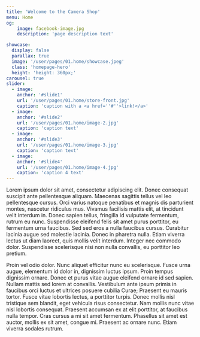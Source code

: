```yaml
---
title: 'Welcome to the Camera Shop'
menu: Home
og:
    image: facebook-image.jpg
    description: 'page description text'

showcase:
  display: false
  parallax: true
  image: '/user/pages/01.home/showcase.jpeg'
  class: 'homepage-hero'
  height: 'height: 360px;'
carousel: true
slider:
  - image:
    anchor: '#slide1'
    url: '/user/pages/01.home/store-front.jpg'
    caption: 'caption with a <a href=''#''>link!</a>'
  - image:
    anchor: '#slide2'
    url: '/user/pages/01.home/image-2.jpg'
    caption: 'caption text'
  - image:
    anchor: '#slide3'
    url: '/user/pages/01.home/image-3.jpg'
    caption: 'caption text'
  - image:
    anchor: '#slide4'
    url: '/user/pages/01.home/image-4.jpg'
    caption: 'caption 4 text'
---
```


Lorem ipsum dolor sit amet, consectetur adipiscing elit. Donec consequat suscipit ante pellentesque aliquam. Maecenas sagittis tellus vel leo pellentesque cursus. Orci varius natoque penatibus et magnis dis parturient montes, nascetur ridiculus mus. Vivamus facilisis mattis elit, at tincidunt velit interdum in. Donec sapien tellus, fringilla id vulputate fermentum, rutrum eu nunc. Suspendisse eleifend felis sit amet purus porttitor, eu fermentum urna faucibus. Sed sed eros a nulla faucibus cursus. Curabitur lacinia augue sed molestie lacinia. Donec in pharetra nulla. Etiam viverra lectus ut diam laoreet, quis mollis velit interdum. Integer nec commodo dolor. Suspendisse scelerisque nisi non nulla convallis, eu porttitor leo pretium.

Proin vel odio dolor. Nunc aliquet efficitur nunc eu scelerisque. Fusce urna augue, elementum id dolor in, dignissim luctus ipsum. Proin tempus dignissim ornare. Donec et purus vitae augue eleifend ornare id sed sapien. Nullam mattis sed lorem at convallis. Vestibulum ante ipsum primis in faucibus orci luctus et ultrices posuere cubilia Curae; Praesent eu mauris tortor. Fusce vitae lobortis lectus, a porttitor turpis. Donec mollis nisl tristique sem blandit, eget vehicula risus consectetur. Nam mollis nunc vitae nisl lobortis consequat. Praesent accumsan ex at elit porttitor, at faucibus nulla tempor. Cras cursus a mi sit amet fermentum. Phasellus sit amet est auctor, mollis ex sit amet, congue mi. Praesent ac ornare nunc. Etiam viverra sodales rutrum.
